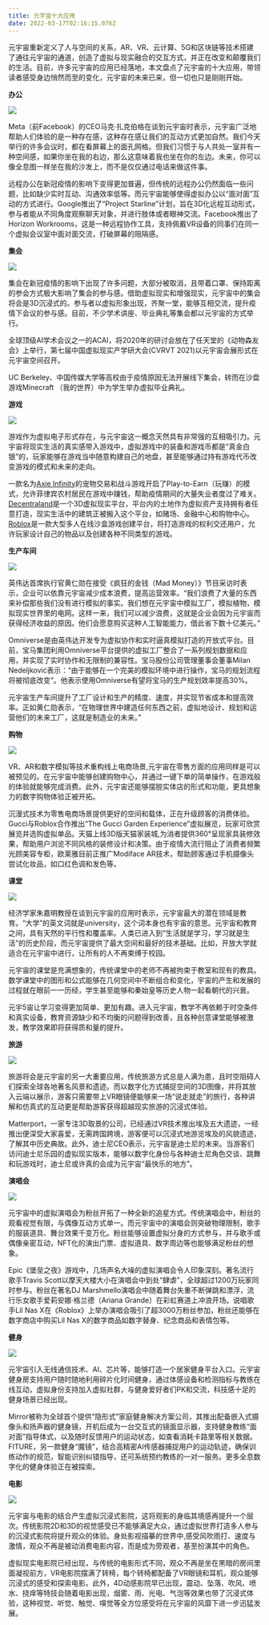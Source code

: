 ```yaml
---
title: 元宇宙十大应用
date: 2022-03-17T02:16:15.076Z
---
```

元宇宙重新定义了人与空间的关系，AR、VR、云计算、5G和区块链等技术搭建了通往元宇宙的通道，创造了虚拟与现实融合的交互方式，并正在改变和颠覆我们的生活。目前，许多元宇宙的应用已经落地，本文盘点了元宇宙的十大应用，带领读者感受身边悄然而至的变化，元宇宙的未来已来，但一切也只是刚刚开始。

**办公**

![](/img/5820229_image3.jpg)

Meta（前Facebook）的CEO马克·扎克伯格在谈到元宇宙时表示，元宇宙广泛地帮助人们体验的是一种存在感，这种存在感让我们的互动方式更加自然。我们今天举行的许多会议时，都在看屏幕上的面孔网格。但我们习惯于与人共处一室并有一种空间感，如果你坐在我的右边，那么这意味着我也坐在你的左边。未来，你可以像全息图一样坐在我的沙发上，而不是仅仅通过电话来做这件事。

远程办公在新冠疫情的影响下变得更加普遍，但传统的远程办公仍然面临一些问题，比如缺少实时互动、沟通效率低等。而元宇宙能够使得虚拟办公以“面对面”互动的方式进行。Google推出了“Project Starline”计划，旨在3D化远程互动形式，参与者能从不同角度观察聊天对象，并进行肢体或者眼神交流。Facebook推出了Horizon Workrooms，这是一种远程协作工具，支持佩戴VR设备的同事们在同一个虚拟会议室中面对面交流，打破屏幕的阻隔感。

**集会**

![](/img/5820230_image3.jpg)

集会在新冠疫情的影响下出现了许多问题，大部分被取消，且带着口罩、保持距离的参会方式极大影响了集会的参与感。借助虚拟现实和增强现实，元宇宙中的集会将会是3D沉浸式的。参与者以虚拟形象出现，齐聚一堂，能够互相交流，提升疫情下会议的参与感。目前，不少学术讲座、毕业典礼等集会都以元宇宙的方式举行。

全球顶级AI学术会议之一的ACAI，将2020年的研讨会放在了任天堂的《动物森友会》上举行，第七届中国虚拟现实产学研大会(CVRVT 2021)以元宇宙会展形式在元宇宙空间召开。

UC Berkeley、中国传媒大学等高校由于疫情原因无法开展线下集会，转而在沙盘游戏Minecraft （我的世界）中为学生举办虚拟毕业典礼。

**游戏**

![](/img/5820231_image3.jpg)

游戏作为虚拟电子形式存在，与元宇宙这一概念天然具有非常强的互相吸引力。元宇宙将现实生活的真实感带入游戏中，虚拟游戏中的装备和游戏币都是“真金白银”的，玩家能够在游戏当中随意构建自己的地盘，甚至能够通过持有游戏代币改变游戏的模式和未来的走向。

一款名为[Axie Infinity](<>)的宠物交易和战斗游戏开启了Play-to-Earn（玩赚）的模式，允许菲律宾农村居民在游戏中赚钱，帮助疫情期间的大量失业者度过了难关。[Decentraland](<>)是一个3D虚拟现实平台，平台内的土地作为虚拟资产支持拥有者任意打造，现实生活中的建筑正被搬入这个平台，如赌场、金融中心和购物中心。[Roblox](<>)是一款大型多人在线沙盒游戏创建平台，将打造游戏的权利交还用户，允许玩家设计自己的物品以及创建各种不同类型的游戏。

**生产车间**

![](/img/5820232_image3.jpg)

英伟达首席执行官黄仁勋在接受《疯狂的金钱（Mad Money）》节目采访时表示，企业可以依靠元宇宙减少成本浪费，提高运营效率。“我们浪费了大量的东西来补偿那些我们没有进行模拟的事实。我们想在元宇宙中模拟工厂，模拟植物，模拟现实世界里的电网。这样一来，我们可以减少浪费，这就是企业会因为元宇宙而获得经济收益的原因。他们会愿意购买这种人工智能能力，借此省下数十亿美元。”

Omniverse是由英伟达开发专为虚拟协作和实时逼真模拟打造的开放式平台。目前，宝马集团利用Omniverse平台提供的虚拟工厂整合了一系列规划数据和应用，并实现了实时协作和无限制的兼容性。宝马股份公司管理董事会董事Milan Nedeljković表示：“由于能够在一个完美的模拟环境中进行操作，宝马的规划流程将被彻底改变”。他表示使用Omniverse有望将宝马的生产规划效率提高30%。

元宇宙生产车间提升了工厂设计和生产的精度、速度，并实现节省成本和提高效率。正如黄仁勋表示，“在物理世界中建造任何东西之前，虚拟地设计、规划和运营他们的未来工厂，这就是制造业的未来。”

**购物**

![](/img/5820233_image3.jpg)

VR、AR和数字模拟等技术重构线上电商场景,元宇宙在零售方面的应用同样是可以被预见的。在元宇宙中能够创建购物中心，并通过一键下单的简单操作，在游戏般的体验就能够完成消费。此外，元宇宙还能够摆脱实体店的形式和功能，更具想象力的数字购物体验正被开拓。

沉漫式技术为零售电商场景提供更好的空间和载体，正在升级顾客的消费体验。Gucci与Roblox合作推出“The Gucci Garden Experience”虚拟展览，玩家可欣赏展览并选购虚拟单品。天猫上线3D版天猫家装城,为消者提供360°呈现家具装修效果，帮助用户浏览不同风格的装修设计和决策。由于疫情大流行阻止了消费者频繁光顾美容专柜，欧莱雅目前正推广Modiface AR技术，帮助顾客通过手机摄像头尝试化妆品，如口红色调和发色等。

**课堂**

![](/img/5820234_image3.jpg)

经济学家朱嘉明教授在谈到元宇宙的应用时表示，元宇宙最大的潜在领域是教育。“大学”的英文词就是university，这个词本身也有宇宙的意思。元宇宙和教育之间，具有天然的平行性和覆盖率。人类已进入到“生活就是学习，学习就是生活”的历史阶段，而元宇宙提供了最大空间和最好的技术基础。比如，开放大学就适合在元宇宙中进行，让所有的人不再束缚于校园。

元宇宙的课堂是充满想象的，传统课堂中的老师不再被拘束于教室和现有的教具。数学课堂中的图形和公式能够在几何空间中不断组合和变化，宇宙的产生和发展的过程就在眼前一一历经，学生甚至能够和秦始皇等历史人物一起看朝代的兴衰。

元宇5宙让学习变得更加简单、更加有趣。进入元宇宙，教学不再依赖于时空条件和真实设备，教育资源缺少和不均衡的问题得到改善，且各种创意课堂能够被激发，教学效果即将获得质和量的提升。

**旅游**

![](/img/5820235_image3.jpg)

旅游将会是元宇宙的另一大重要应用，传统旅游方式总是人满为患，且时空阻碍人们探索全球各地著名风景和遗迹。而以数字化方式捕捉空间的3D图像，并将其放入云端以展示，游客只需要带上VR眼镜便能够来一场“说走就走”的旅行，各种讲解和仿真式的互动更是帮助游客获得超越现实旅游的沉浸式体验。

Matterport，一家专注3D取景的公司，已经通过VR技术推出埃及五大遗迹，一经推出便深受大家喜爱，无需跨国跨境，游客便可以沉浸式地游览埃及的风貌遗迹，了解其中历史典故。此外，迪士尼CEO表示，元宇宙是迪士尼的未来。当游客们访问迪士尼乐园的虚拟现实版本，能够以数字化身份与各种迪士尼角色交谈、跳舞和玩游戏时，迪士尼或许真的会成为元宇宙“最快乐的地方”。

**演唱会**

![](/img/5820236_image3.jpg)

元宇宙中的虚拟演唱会为粉丝开拓了一种全新的追星方式。传统演唱会中，粉丝的观看视觉有限，与偶像互动方式单一。而元宇宙中的演唱会则突破物理限制，歌手的服装道具、舞台效果千变万化。粉丝能够设置虚拟分身的方式参与，并与歌手或偶像亲密互动，NFT化的演出门票、虚拟道具、数字周边等也能够满足粉丝的想象。

Epic《堡垒之夜》游戏中，几场声名大噪的虚拟演唱会令人印象深刻。著名流行歌手Travis Scott以摩天大楼大小在演唱会中到处“肆虐”，全球超过1200万玩家同时参与。粉丝在著名DJ Marshmello演唱会中随着舞台失重不断弹跳和漂浮，流行乐女歌手爱莉安娜·格兰德（Ariana Grande）在彩虹赛道上冲浪开场。说唱歌手Lil Nas X在《Roblox》上举办演唱会吸引了超3000万粉丝参加，粉丝还能够在数字商店中购买Lil Nas X的数字商品如数字替身、纪念商品和表情包等。

**健身**

![](/img/5820237_image3.jpg)

元宇宙引入无线通信技术、AI、芯片等，能够打造一个居家健身平台入口。元宇宙健身房支持用户随时随地利用碎片化时间健身，通过体感设备和检测指标与教练在线互动，虚拟身份支持加入虚拟社群，与健身爱好者们PK和交流，科技感十足的健身场景已经出现。

Mirror被称为全球首个提供“隐形式”家庭健身解决方案公司，其推出配备嵌入式摄像头和扬声器的健身镜，开机后成为一台交互式的镜面显示器，支持健身教练“面对面”指导体式，以及随时反馈用户的运动状态，如查看消耗卡路里等相关数据。FITURE，另一款健身“魔镜”，结合高精密AI传感器捕捉用户的运动轨迹，确保训练动作的规范，智能识别纠错指导，还可系统预约教练的一对一服务。更多全息数字化的健身体验正在被探索。

**电影**

![](/img/5820238_image3.jpg)

元宇宙与电影的结合产生虚拟沉浸式影院，这将观影的身临其境感再提升一个层次。传统影院2D和3D的视觉感受已不能够满足大众，通过虚拟世界打造多人参与的沉浸式影院将提升观众的体验。身处影视描摹的世界中,感受风吹雨打、速度与激情，观众不再是被动消费电影内容，而是成为旁观者，基至扮演其中的角色。

虚拟现实电影院已经出现，与传统的电影形式不同，观众不再是坐在黑暗的房间里面凝视前方，VR电影院摆满了转椅，每个转椅都配备了VR眼镜和耳机，观众能够沉浸式的感受和探索电影。此外，4D动感影院早已出现，震动、坠落、吹风、喷水、挠痒等特技会随着电影出现，烟雾、雨、光电、气泡等效果也带了沉浸式体验，这种视觉、听觉、触觉、嗅觉等全方位感受将在元宇宙的风靡下进一步迅猛发展。